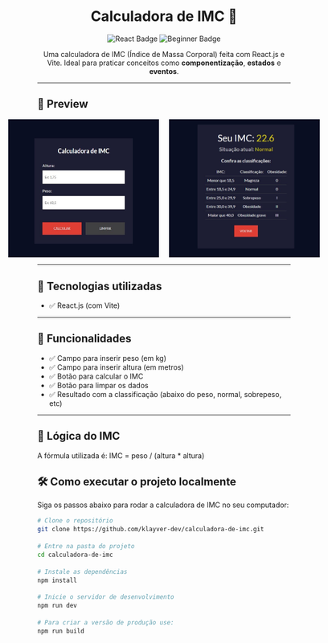 <h1 align="center">Calculadora de IMC 🧮</h1>

<p align="center">
  <img src="https://img.shields.io/badge/React.js-2025-blue?style=for-the-badge&logo=react" alt="React Badge" />
  <img src="https://img.shields.io/badge/Projeto-Iniciante-brightgreen?style=for-the-badge" alt="Beginner Badge" />
</p>

<p align="center">
  Uma calculadora de IMC (Índice de Massa Corporal) feita com React.js e Vite. Ideal para praticar conceitos como <b>componentização</b>, <b>estados</b> e <b>eventos</b>.
</p>

---

## 📸 Preview

<div align="center" style="display: flex; gap: 20px; justify-content: center;">
  <img src="public/tela-inicial.jpg" alt="Tela inicial" width="300" />
  <img src="public/tela-tabela-imc.jpg" alt="Tabela de classificação IMC" width="300" />
</div>

---

## 🚀 Tecnologias utilizadas

- ✅ React.js (com Vite)

---

## 📐 Funcionalidades

- ✅ Campo para inserir peso (em kg)
- ✅ Campo para inserir altura (em metros)
- ✅ Botão para calcular o IMC
- ✅ Botão para limpar os dados
- ✅ Resultado com a classificação (abaixo do peso, normal, sobrepeso, etc)

---

## 🧠 Lógica do IMC

A fórmula utilizada é: IMC = peso / (altura * altura)


## 🛠️ Como executar o projeto localmente

Siga os passos abaixo para rodar a calculadora de IMC no seu computador:


```bash
# Clone o repositório
git clone https://github.com/klayver-dev/calculadora-de-imc.git

# Entre na pasta do projeto
cd calculadora-de-imc

# Instale as dependências
npm install

# Inicie o servidor de desenvolvimento
npm run dev

# Para criar a versão de produção use:
npm run build
